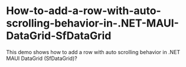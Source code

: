 # How-to-add-a-row-with-auto-scrolling-behavior-in-.NET-MAUI-DataGrid-SfDataGrid
This demo shows how to add a row with auto scrolling behavior in .NET MAUI DataGrid (SfDataGrid)?
